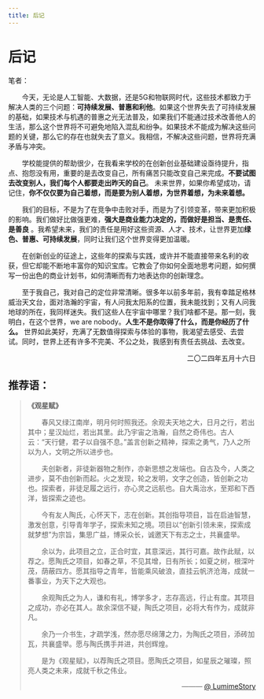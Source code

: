 ```yaml
---
title: 后记
---
```


# 后记

笔者：

&emsp;&emsp;今天，无论是人工智能、大数据，还是5G和物联网时代，这些技术都致力于解决人类的三个问题：**可持续发展、普惠和利他**。如果这个世界失去了可持续发展的基础，如果技术与机遇的普惠之光无法普及，如果我们不能通过技术改善他人的生活，那么这个世界将不可避免地陷入混乱和纷争。如果技术不能成为解决这些问题的关键，那么它的存在也就失去了意义。我相信，不解决这些问题，世界将充满矛盾与冲突。

&emsp;&emsp;学校能提供的帮助很少，在我看来学校的在创新创业基础建设亟待提升，指点、抱怨没有用，重要的是去改变自己，所有痛苦只能改变自己来完成。**不要试图去改变别人，我们每个人都要走出昨天的自己**。 未来世界，如果你希望成功，请记住，**你不仅仅要为自己着想，而是要为别人着想，为世界着想，为未来着想。**

&emsp;&emsp;我们的目标，不是为了在竞争中击败对手，而是为了引领变革，带来更加积极的影响。我们做好比做强更难，**强大是商业能力决定的，而做好是担当、是责任、是善良** 。我希望未来，我们的责任是用好这些资源、人才、技术，让世界更加**绿色、普惠、可持续发展**，同时让我们这个世界变得更加温暖。

&emsp;&emsp;在创新创业的征途上，这些年的探索与实践，或许并不能直接带来名利的收获，但它却能不断地丰富你的知识宝库。它教会了你如何全面地思考问题，如何撰写一份出色的商业计划书，如何清晰而有力地表达你的创新理念。

&emsp;&emsp;至于我自己，我对自己的定位非常清晰。很多年以前多年前，我有幸踏足格林威治天文台，面对浩瀚的宇宙，有人问我太阳系的位置，我未能找到；又有人问我地球的所在，我同样迷失。我们这些人在宇宙中哪里？我们啥都不是。那一刻，我明白，在这个世界，we are nobody。**人生不是你取得了什么，而是你经历了什么。** 世界如此美好，充满了无数值得探索与体验的事物，我渴望去感受、去尝试。同时，世界上还有许多不完美、不公之处，我感到有责任去挑战、去改变。

<p style="text-align: right;">二〇二四年五月十六日</p>


## 推荐语：
> **《观星赋》**
>
> &emsp;&emsp;春风又绿江南岸，明月何时照我还。余观夫天地之大，日月之行，若出其中；星汉灿烂，若出其里。此乃宇宙之浩瀚，自然之奇伟也。古人云：“天行健，君子以自强不息。”盖言创新之精神，探索之勇气，乃人之所以为人，文明之所以进步也。
>
> &emsp;&emsp;夫创新者，非徒新器物之制作，亦新思想之发端也。自古及今，人类之进步，莫不由创新而起。火之发现，轮之发明，文字之创造，皆创新之功也。探索者，非徒足履之远行，亦心灵之远航也。自大禹治水，至郑和下西洋，皆探索之迹也。
>
> &emsp;&emsp;今有友人陶氏，心怀天下，志在创新。其创指导项目，旨在启迪智慧，激发创意，引导青年学子，探索未知之境。项目以“创新引领未来，探索成就梦想”为宗旨，集思广益，博采众长，诚邀天下有志之士，共襄盛举。
>
> &emsp;&emsp;余以为，此项目之立，正合时宜，其意深远，其行可嘉。故作此赋，以荐之。愿陶氏之项目，如春之草，不见其增，日有所长；如夏之树，根深叶茂，荫蔽四方。愿其指导之青年，皆能乘风破浪，直挂云帆济沧海，成就一番事业，为天下之大观也。
>
> &emsp;&emsp;余观陶氏之为人，谦和有礼，博学多才，志存高远，行止有度。其项目之成功，亦必在其人。故余深信不疑，陶氏之项目，必将大有作为，成就非凡。
>
> &emsp;&emsp;余乃一介书生，才疏学浅，然亦愿尽绵薄之力，为陶氏之项目，添砖加瓦，共襄盛举。愿与陶氏携手并进，共创辉煌。
>
> &emsp;&emsp;是为《观星赋》，以荐陶氏之项目。愿陶氏之项目，如星辰之璀璨，照亮人类之未来，成就千秋之伟业。
>
> <p style="text-align: right;">——— <a href="https://blog.oyxning.top/" target="_blank">@ LumimeStory</a></p>

